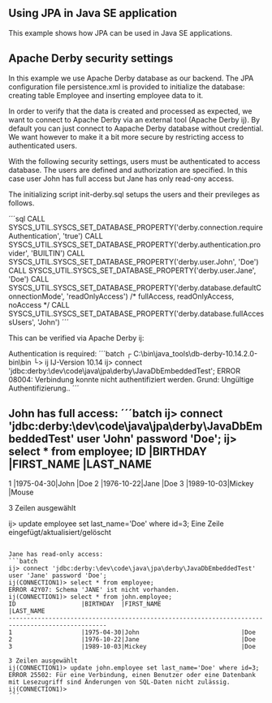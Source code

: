## Using JPA in Java SE application

This example shows how JPA can be used in Java SE applications.

## Apache Derby security settings

In this example we use Apache Derby database as our backend. The JPA configuration file persistence.xml
is provided to initialize the database: creating table Employee and inserting employee data to it. 

In order to verify that the data is created and processed as expected, we want to connect to Apache Derby
via an external tool (Apache Derby ij). By default you can just connect to Aapache Derby database without
credential. We want however to make it a bit more secure by restricting access to authenticated users.  

With the following security settings, users must be authenticated to access database. The users are
defined and authorization are specified. In this case user John has full access but Jane has only
read-ony access.

The initializing script init-derby.sql setups the users and their previleges as follows. 

´´´sql
CALL SYSCS_UTIL.SYSCS_SET_DATABASE_PROPERTY('derby.connection.requireAuthentication', 'true')
CALL SYSCS_UTIL.SYSCS_SET_DATABASE_PROPERTY('derby.authentication.provider', 'BUILTIN')
CALL SYSCS_UTIL.SYSCS_SET_DATABASE_PROPERTY('derby.user.John', 'Doe')
CALL SYSCS_UTIL.SYSCS_SET_DATABASE_PROPERTY('derby.user.Jane', 'Doe')
CALL SYSCS_UTIL.SYSCS_SET_DATABASE_PROPERTY('derby.database.defaultConnectionMode', 'readOnlyAccess') /* fullAccess, readOnlyAccess, noAccess */
CALL SYSCS_UTIL.SYSCS_SET_DATABASE_PROPERTY('derby.database.fullAccessUsers', 'John')
´´´

This can be verified via Apache Derby ij:

Authentication is required:
´´´batch
┌ C:\bin\java_tools\db-derby-10.14.2.0-bin\bin
└> ij
IJ-Version 10.14
ij> connect 'jdbc:derby:\dev\code\java\jpa\derby\JavaDbEmbeddedTest';
ERROR 08004: Verbindung konnte nicht authentifiziert werden. Grund: Ungültige Authentifizierung..
´´´

John has full access:
´´´batch
ij> connect 'jdbc:derby:\dev\code\java\jpa\derby\JavaDbEmbeddedTest' user 'John' password 'Doe';
ij> select * from employee;
ID                  |BIRTHDAY  |FIRST_NAME                      |LAST_NAME
-------------------------------------------------------------------------------------------------
1                   |1975-04-30|John                            |Doe
2                   |1976-10-22|Jane                            |Doe
3                   |1989-10-03|Mickey                          |Mouse

3 Zeilen ausgewählt

ij> update employee set last_name='Doe' where id=3;
Eine Zeile eingefügt/aktualisiert/gelöscht
```

Jane has read-only access:
```batch
ij> connect 'jdbc:derby:\dev\code\java\jpa\derby\JavaDbEmbeddedTest' user 'Jane' password 'Doe';
ij(CONNECTION1)> select * from employee;
ERROR 42Y07: Schema 'JANE' ist nicht vorhanden.
ij(CONNECTION1)> select * from john.employee;
ID                  |BIRTHDAY  |FIRST_NAME                      |LAST_NAME
-------------------------------------------------------------------------------------------------
1                   |1975-04-30|John                            |Doe
2                   |1976-10-22|Jane                            |Doe
3                   |1989-10-03|Mickey                          |Doe

3 Zeilen ausgewählt
ij(CONNECTION1)> update john.employee set last_name='Doe' where id=3;
ERROR 25502: Für eine Verbindung, einen Benutzer oder eine Datenbank mit Lesezugriff sind Änderungen von SQL-Daten nicht zulässig.
ij(CONNECTION1)>
´´´